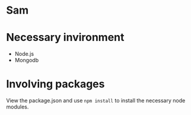 Sam
===

# Necessary invironment
  * Node.js
  * Mongodb

# Involving packages
  View the package.json and use `npm install` to install the necessary node modules.

